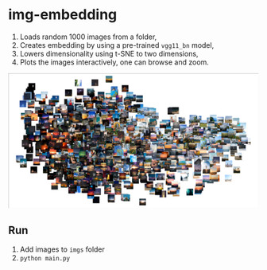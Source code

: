 # img-embedding

1. Loads random 1000 images from a folder,
1. Creates embedding by using a pre-trained `vgg11_bn` model,
1. Lowers dimensionality using t-SNE to two dimensions,
1. Plots the images interactively, one can browse and zoom.

![output](output.png)

## Run

1. Add images to `imgs` folder
1. `python main.py`
